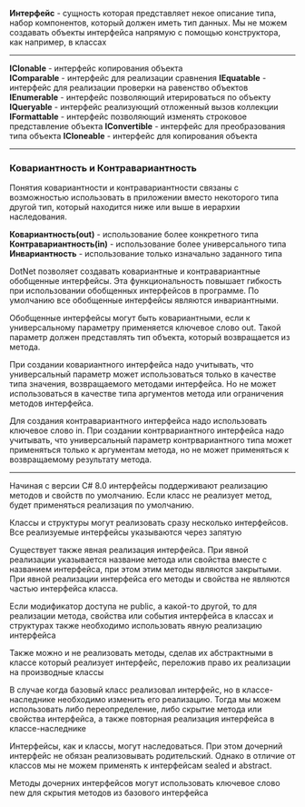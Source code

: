 **Интерфейс** - сущность которая представляет некое описание типа, набор компонентов, который должен иметь тип данных. Мы не можем создавать объекты интерфейса напрямую с помощью конструктора, как например, в классах

---

**IClonable** - интерфейс копирования объекта  
**IComparable** - интерфейс для реализации сравнения
**IEquatable** - интерфейс для реализации проверки на равенство объектов
**IEnumerable** - интерфейс позволяющий итерироваться по объекту
**IQueryable** - интерфейс реализующий отложенный вызов коллекции
**IFormattable** - интерфейс позволяющий изменять строковое представление объекта
**IConvertible** - интерфейс для преобразования типа объекта
**ICloneable** - интерфейс для копирования объекта

---

### Ковариантность и Контравариантность

Понятия ковариантности и контравариантности связаны с возможностью использовать в приложении вместо некоторого типа другой тип, который находится ниже или выше в иерархии наследования.

**Ковариантность(out)** - использование более конкретного типа
**Контравариантность(in)** - использование более универсального типа
**Инвариантность** - использование только изначально заданного типа

DotNet позволяет создавать ковариантные и контравариантные обобщенные интерфейсы. Эта функциональность повышает гибкость при использовании обобщенных интерфейсов в программе. По умолчанию все обобщенные интерфейсы являются инвариантными.

Обобщенные интерфейсы могут быть ковариантными, если к универсальному параметру применяется ключевое слово out. Такой параметр должен представлять тип объекта, который возвращается из метода.

При создании ковариантного интерфейса надо учитывать, что универсальный параметр может использоваться только в качестве типа значения, возвращаемого методами интерфейса. Но не может использоваться в качестве типа аргументов метода или ограничения методов интерфейса.

Для создания контравариантного интерфейса надо использовать ключевое слово in. При создании контрвариантного интерфейса надо учитывать, что универсальный параметр контрвариантного типа может применяться только к аргументам метода, но не может применяться к возвращаемому результату метода.

---

Начиная с версии C# 8.0 интерфейсы поддерживают реализацию методов и свойств по умолчанию. Если класс не реализует метод, будет применяться реализация по умолчанию.

Классы и структуры могут реализовать сразу несколько интерфейсов. Все реализуемые интерфейсы указываются через запятую

Существует также явная реализация интерфейса. При явной реализации указывается название метода или свойства вместе с названием интерфейса, при этом этим методы являются закрытыми. При явной реализации интерфейса его методы и свойства не являются частью интерфейса класса.

Если модификатор доступа не public, а какой-то другой, то для реализации метода, свойства или события интерфейса в классах и структурах также необходимо использовать явную реализацию интерфейса

Также можно и не реализовать методы, сделав их абстрактными в классе который реализует интерфейс, переложив право их реализации на производные классы

В случае когда базовый класс реализовал интерфейс, но в классе-наследнике необходимо изменить его реализацию. Тогда мы можем использовать либо переопределение, либо скрытие метода или свойства интерфейса, а также повторная реализация интерфейса в классе-наследнике

Интерфейсы, как и классы, могут наследоваться. При этом дочерний интерфейс не обязан реализовывать родительский. Однако в отличие от классов мы не можем применять к интерфейсам sealed и abstract.

Методы дочерних интерфейсов могут использовать ключевое слово new для скрытия методов из базового интерфейса